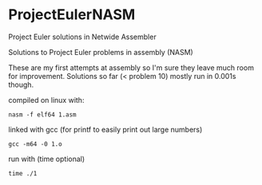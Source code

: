 # ProjectEulerNASM
Project Euler solutions in Netwide Assembler

Solutions to Project Euler problems in assembly (NASM)

These are my first attempts at assembly so I'm sure they leave much room for improvement.
Solutions so far (< problem 10) mostly run in 0.001s though.

compiled on linux with:

`nasm -f elf64 1.asm`

linked with gcc (for printf to easily print out large numbers)

`gcc -m64 -0 1.o`

run with (time optional)

`time ./1`
